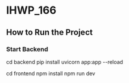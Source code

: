 # IHWP_166

## How to Run the Project

### Start Backend
cd backend
pip install
uvicorn app:app --reload

cd frontend
npm install
npm run dev
